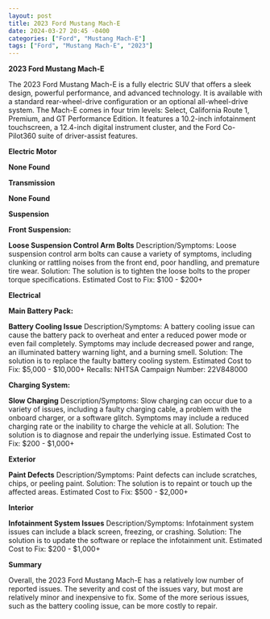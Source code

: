 ```yaml
---
layout: post
title: 2023 Ford Mustang Mach-E
date: 2024-03-27 20:45 -0400
categories: ["Ford", "Mustang Mach-E"]
tags: ["Ford", "Mustang Mach-E", "2023"]
---
```

**2023 Ford Mustang Mach-E**

The 2023 Ford Mustang Mach-E is a fully electric SUV that offers a sleek design, powerful performance, and advanced technology. It is available with a standard rear-wheel-drive configuration or an optional all-wheel-drive system. The Mach-E comes in four trim levels: Select, California Route 1, Premium, and GT Performance Edition. It features a 10.2-inch infotainment touchscreen, a 12.4-inch digital instrument cluster, and the Ford Co-Pilot360 suite of driver-assist features.

**Electric Motor**

**None Found**

**Transmission**

**None Found**

**Suspension**

**Front Suspension:**

**Loose Suspension Control Arm Bolts**
Description/Symptoms: Loose suspension control arm bolts can cause a variety of symptoms, including clunking or rattling noises from the front end, poor handling, and premature tire wear.
Solution: The solution is to tighten the loose bolts to the proper torque specifications.
Estimated Cost to Fix: $100 - $200+

**Electrical**

**Main Battery Pack:**

**Battery Cooling Issue**
Description/Symptoms: A battery cooling issue can cause the battery pack to overheat and enter a reduced power mode or even fail completely. Symptoms may include decreased power and range, an illuminated battery warning light, and a burning smell.
Solution: The solution is to replace the faulty battery cooling system.
Estimated Cost to Fix: $5,000 - $10,000+
Recalls: NHTSA Campaign Number: 22V848000

**Charging System:**

**Slow Charging**
Description/Symptoms: Slow charging can occur due to a variety of issues, including a faulty charging cable, a problem with the onboard charger, or a software glitch. Symptoms may include a reduced charging rate or the inability to charge the vehicle at all.
Solution: The solution is to diagnose and repair the underlying issue.
Estimated Cost to Fix: $200 - $1,000+

**Exterior**

**Paint Defects**
Description/Symptoms: Paint defects can include scratches, chips, or peeling paint.
Solution: The solution is to repaint or touch up the affected areas.
Estimated Cost to Fix: $500 - $2,000+

**Interior**

**Infotainment System Issues**
Description/Symptoms: Infotainment system issues can include a black screen, freezing, or crashing.
Solution: The solution is to update the software or replace the infotainment unit.
Estimated Cost to Fix: $200 - $1,000+

**Summary**

Overall, the 2023 Ford Mustang Mach-E has a relatively low number of reported issues. The severity and cost of the issues vary, but most are relatively minor and inexpensive to fix. Some of the more serious issues, such as the battery cooling issue, can be more costly to repair.

